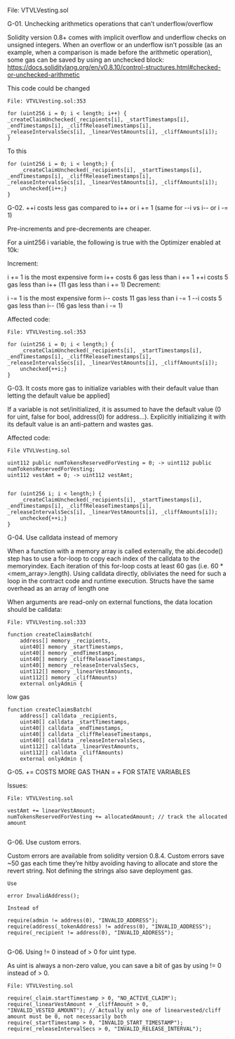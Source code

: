 File: VTVLVesting.sol

G-01. Unchecking arithmetics operations that can’t underflow/overflow

Solidity version 0.8+ comes with implicit overflow and underflow checks on unsigned integers. When an overflow or an underflow isn’t possible (as an example, when a comparison is made before the arithmetic operation), some gas can be saved by using an unchecked block: https://docs.soliditylang.org/en/v0.8.10/control-structures.html#checked-or-unchecked-arithmetic

This code could be changed

```
File: VTVLVesting.sol:353

for (uint256 i = 0; i < length; i++) {
_createClaimUnchecked(_recipients[i], _startTimestamps[i], _endTimestamps[i], _cliffReleaseTimestamps[i], _releaseIntervalsSecs[i], _linearVestAmounts[i], _cliffAmounts[i]);
}

```

To this

```
for (uint256 i = 0; i < length;) {
    _createClaimUnchecked(_recipients[i], _startTimestamps[i], _endTimestamps[i], _cliffReleaseTimestamps[i], _releaseIntervalsSecs[i], _linearVestAmounts[i], _cliffAmounts[i]);
    unchecked{i++;}
}
```

G-02. ++i costs less gas compared to i++ or i += 1 (same for --i vs i-- or i -= 1)

Pre-increments and pre-decrements are cheaper.

For a uint256 i variable, the following is true with the Optimizer enabled at 10k:

Increment:

i += 1 is the most expensive form
i++ costs 6 gas less than i += 1
++i costs 5 gas less than i++ (11 gas less than i += 1)
Decrement:

i -= 1 is the most expensive form
i-- costs 11 gas less than i -= 1
--i costs 5 gas less than i-- (16 gas less than i -= 1)

Affected code:

```
File: VTVLVesting.sol:353

for (uint256 i = 0; i < length;) {
    _createClaimUnchecked(_recipients[i], _startTimestamps[i], _endTimestamps[i], _cliffReleaseTimestamps[i], _releaseIntervalsSecs[i], _linearVestAmounts[i], _cliffAmounts[i]);
    unchecked{++i;}
}
```

G-03. It costs more gas to initialize variables with their default value than letting the default value be applied]

If a variable is not set/initialized, it is assumed to have the default value (0 for uint, false for bool, address(0) for address…). Explicitly initializing it with its default value is an anti-pattern and wastes gas.

Affected code:

```
File VTVLVesting.sol

uint112 public numTokensReservedForVesting = 0; -> uint112 public numTokensReservedForVesting;
uint112 vestAmt = 0; -> uint112 vestAmt;


for (uint256 i; i < length;) {
    _createClaimUnchecked(_recipients[i], _startTimestamps[i], _endTimestamps[i], _cliffReleaseTimestamps[i], _releaseIntervalsSecs[i], _linearVestAmounts[i], _cliffAmounts[i]);
    unchecked{++i;}
}
```

G-04. Use calldata instead of memory

When a function with a memory array is called externally, the abi.decode() step has to use a for-loop to copy each index of the calldata to the memoryindex. Each iteration of this for-loop costs at least 60 gas (i.e. 60 \* <mem_array>.length). Using calldata directly, obliviates the need for such a loop in the contract code and runtime execution. Structs have the same overhead as an array of length one

When arguments are read-only on external functions, the data location should be calldata:

```
File: VTVLVesting.sol:333

function createClaimsBatch(
    address[] memory _recipients,
    uint40[] memory _startTimestamps,
    uint40[] memory _endTimestamps,
    uint40[] memory _cliffReleaseTimestamps,
    uint40[] memory _releaseIntervalsSecs,
    uint112[] memory _linearVestAmounts,
    uint112[] memory _cliffAmounts)
    external onlyAdmin {
```

low gas

```
function createClaimsBatch(
    address[] calldata _recipients,
    uint40[] calldata _startTimestamps,
    uint40[] calldata _endTimestamps,
    uint40[] calldata _cliffReleaseTimestamps,
    uint40[] calldata _releaseIntervalsSecs,
    uint112[] calldata _linearVestAmounts,
    uint112[] calldata _cliffAmounts)
    external onlyAdmin {
```

G-05. <X> += <Y> COSTS MORE GAS THAN <X> = <X> + <Y> FOR STATE VARIABLES

Issues:

```
File: VTVLVesting.sol

vestAmt += linearVestAmount;
numTokensReservedForVesting += allocatedAmount; // track the allocated amount


```

G-06. Use custom errors.

Custom errors are available from solidity version 0.8.4. Custom errors save ~50 gas each time they’re hitby avoiding having to allocate and store the revert string. Not defining the strings also save deployment gas.


```
Use

error InvalidAddress();

Instead of

require(admin != address(0), "INVALID_ADDRESS");
require(address(_tokenAddress) != address(0), "INVALID_ADDRESS");
require(_recipient != address(0), "INVALID_ADDRESS");


```


G-06. Using <X> != 0 instead of <X> > 0 for uint type.

As uint is always a non-zero value, you can save a bit of gas by using != 0 instead of > 0.

```
File: VTVLVesting.sol

require(_claim.startTimestamp > 0, "NO_ACTIVE_CLAIM");
require(_linearVestAmount + _cliffAmount > 0, "INVALID_VESTED_AMOUNT"); // Actually only one of linearvested/cliff amount must be 0, not necessarily both
require(_startTimestamp > 0, "INVALID_START_TIMESTAMP");
require(_releaseIntervalSecs > 0, "INVALID_RELEASE_INTERVAL");
```